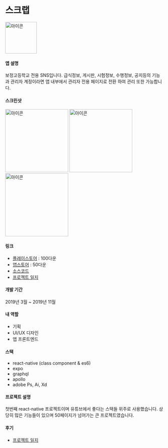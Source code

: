 # 스크랩
<img src="https://lh3.googleusercontent.com/K-VjHwsYLjpaiTASQDiot2xNHkkqpsBcmXWCodJA1lmUFHlLpWvcifjc0g6gVOm9UGw=s180-rw" alt="아이콘" width="100" />

#### 앱 설명
보정고등학교 전용 SNS입니다. 급식정보, 게시판, 시험정보, 수행정보, 공지등의 기능과 관리자 계정이라면 앱 내부에서 관리자 전용 페이지로 전환 하여 관리 또한 가능합니다.
#### 스크린샷
<div dir='ltr'>
    <img src="https://lh3.googleusercontent.com/qglkK6pihOcznYT4qD9_xpWLsqnzSngj5hyRDW5Ru2J0OhODE_c0dRS6DNEwBBhRoFk=w1569-h869-rw" alt="아이콘" width="200" />
    <img src="https://lh3.googleusercontent.com/L9tAPMQoHFQ8jIC5uuP1tiH9gVuIWuTv9lMbY9ZtEcaOzrdLvcdQZKV9gHXHjbvsnQ=w1569-h869-rw" alt="아이콘" width="200" />
    <img src="https://lh3.googleusercontent.com/wpo-9TrNacNoZTMEJQR1HiVV8HU_80ILYRNM_Ld4wOy2GqCJ69o9TvlNzQRkuqIv4A=w720-h310-rw" alt="아이콘" width="200" />
</div>

#### 링크
- [플레이스토어](https://play.google.com/store/apps/details?id=com.schoolapp.schoolappuser) : 100다운
- [앱스토어](https://apps.apple.com/kr/app/%EC%8A%A4%ED%81%AC%EB%9E%A9-%EB%B3%B4%EC%A0%95/id1478149413) : 50다운
- [소스코드](https://github.com/KoreanThinker/schoolapp-public)
- [프로젝트 일지]()
#### 개발 기간	
2019년 3월 ~ 2019년 11월	
#### 내 역할	
- 기획	
- UI/UX 디자인	
- 앱 프론트엔드	
#### 스택	
- react-native (class component & es6)	
- expo	
- graphql	
- apollo	
- adobe Ps, Ai, Xd	
#### 프로젝트 설명	
첫번째 react-native 프로젝트이며 유튜브에서 좋다는 스택들 위주로 사용했습니다. 상당히 많은 기능들이 있으며 50페이지가 넘어가는 큰 프로젝트였습니다.	
#### 후기	
- [프로젝트 일지]()